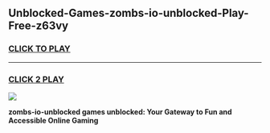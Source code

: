 
## Unblocked-Games-zombs-io-unblocked-Play-Free-z63vy
<h3>
<a href="https://premium76.site?title=zombs-io-unblocked&ref=12A">CLICK TO PLAY</a></h3>
<hr>

<h3>
<a href="https://premium76.site?title=zombs-io-unblocked&ref=12A">CLICK 2 PLAY</a>
  
</h3>

<a href="https://premium76.site?title=zombs-io-unblocked&ref=12A"><img src="https://clearcache.store/games.png"></a>


**zombs-io-unblocked games unblocked: Your Gateway to Fun and Accessible Online Gaming**
